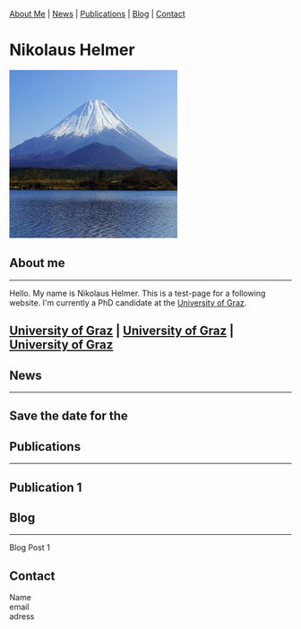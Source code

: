 [About Me](#about) | [News](#news) | [Publications](#publications) | [Blog](#blog) | [Contact](#contact)

# Nikolaus Helmer

<img src="Kodaki_fuji_frm_shojinko.jpg" width="300" height="300">

## About me <a name="about"></a>
---

Hello. My name is Nikolaus Helmer. This is a test-page for a following website. I'm currently a PhD candidate at the [University of Graz](https://www.uni-graz.at/de/).

[University of Graz](https://www.uni-graz.at/de/) | [University of Graz](https://www.uni-graz.at/de/) | [University of Graz](https://www.uni-graz.at/de/)
---

## News <a name="news"></a>
---

Save the date for the 
---

## Publications <a name="publications"></a>
---

Publication 1
---

## Blog <a name="blog"></a>
---

Blog Post 1

## Contact
Name <br>
email <br>
adress <br>
